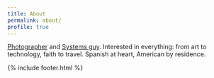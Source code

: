 ```yaml
---
title: About
permalink: about/
profile: true
---
```


[Photographer](http://arenzanaphotography.com) and [Systems guy](http://trnswrks.com).
Interested in everything: from art to technology, faith to travel.
Spanish at heart, American by residence.

{% include footer.html %}